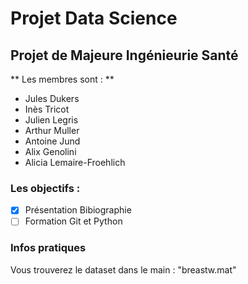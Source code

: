 # Projet Data Science
## Projet de Majeure Ingénieurie Santé

** Les membres sont : **
- Jules Dukers
- Inès Tricot
- Julien Legris
- Arthur Muller
- Antoine Jund
- Alix Genolini
- Alicia Lemaire-Froehlich


### Les objectifs :

- [x] Présentation Bibiographie
- [ ] Formation Git et Python

### Infos pratiques
Vous trouverez le dataset dans le main : "breastw.mat"
